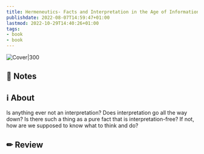 ```yaml
---
title: Hermeneutics- Facts and Interpretation in the Age of Information (Book)
publishdate: 2022-08-07T14:59:47+01:00
lastmod: 2022-10-29T14:40:26+01:00
tags: 
- book
- book
---
```








![Cover|300](https://i.gr-assets.com/images/S/compressed.photo.goodreads.com/books/1521294447l/39305829._SY475_.jpg)



## 📝 Notes







## ℹ️ About



Is anything ever not an interpretation? Does interpretation go all the way down? Is there such a thing as a pure fact that is interpretation-free? If not, how are we supposed to know what to think and do?



## ✏ Review







